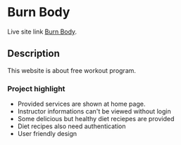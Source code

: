 # Burn Body

Live site link [Burn Body](https://body-burn-5d754.web.app/).

## Description

This website is about free workout program.

### Project highlight

* Provided services are shown at home page.
* Instructor informations can't be viewed without login
* Some delicious but healthy diet reciepes are provided
* Diet recipes also need authentication
* User friendly design
